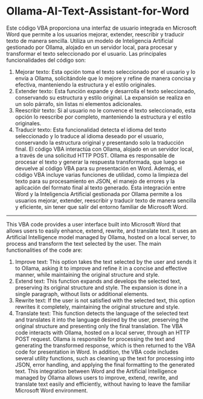 # Ollama-AI-Text-Assistant-for-Word
Este código VBA proporciona una interfaz de usuario integrada en Microsoft Word que permite a los usuarios mejorar, extender, reescribir y traducir texto de manera sencilla. Utiliza un modelo de Inteligencia Artificial gestionado por Ollama, alojado en un servidor local, para procesar y transformar el texto seleccionado por el usuario.
Las principales funcionalidades del código son:
1.	Mejorar texto: Esta opción toma el texto seleccionado por el usuario y lo envía a Ollama, solicitándole que lo mejore y refine de manera concisa y efectiva, manteniendo la estructura y el estilo originales.
2.	Extender texto: Esta función expande y desarrolla el texto seleccionado, conservando su estructura y estilo original. La expansión se realiza en un solo párrafo, sin listas ni elementos adicionales.
3.	Reescribir texto: Si al usuario no le convence el texto seleccionado, esta opción lo reescribe por completo, manteniendo la estructura y el estilo originales.
4.	Traducir texto: Esta funcionalidad detecta el idioma del texto seleccionado y lo traduce al idioma deseado por el usuario, conservando la estructura original y presentando solo la traducción final.
El código VBA interactúa con Ollama, alojado en un servidor local, a través de una solicitud HTTP POST. Ollama es responsable de procesar el texto y generar la respuesta transformada, que luego se devuelve al código VBA para su presentación en Word.
Además, el código VBA incluye varias funciones de utilidad, como la limpieza del texto para su procesamiento en JSON, el manejo de errores y la aplicación del formato final al texto generado.
Esta integración entre Word y la Inteligencia Artificial gestionada por Ollama permite a los usuarios mejorar, extender, reescribir y traducir texto de manera sencilla y eficiente, sin tener que salir del entorno familiar de Microsoft Word.
________________________________________
This VBA code provides a user interface built into Microsoft Word that allows users to easily enhance, extend, rewrite, and translate text. It uses an Artificial Intelligence model managed by Ollama, hosted on a local server, to process and transform the text selected by the user.
The main functionalities of the code are:
1.	Improve text: This option takes the text selected by the user and sends it to Ollama, asking it to improve and refine it in a concise and effective manner, while maintaining the original structure and style.
2.	Extend text: This function expands and develops the selected text, preserving its original structure and style. The expansion is done in a single paragraph, without lists or additional elements.
3.	Rewrite text: If the user is not satisfied with the selected text, this option rewrites it completely, maintaining the original structure and style.
4.	Translate text: This function detects the language of the selected text and translates it into the language desired by the user, preserving the original structure and presenting only the final translation.
The VBA code interacts with Ollama, hosted on a local server, through an HTTP POST request. Ollama is responsible for processing the text and generating the transformed response, which is then returned to the VBA code for presentation in Word.
In addition, the VBA code includes several utility functions, such as cleaning up the text for processing into JSON, error handling, and applying the final formatting to the generated text.
This integration between Word and the Artificial Intelligence managed by Ollama allows users to improve, extend, rewrite, and translate text easily and efficiently, without having to leave the familiar Microsoft Word environment.


